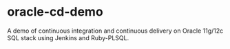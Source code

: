 # oracle-cd-demo
A demo of continuous integration and continuous delivery on Oracle 11g/12c SQL stack using Jenkins and Ruby-PLSQL.
